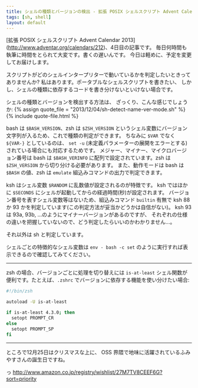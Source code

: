 ```yaml
---
title: シェルの種類とバージョンの検出 - 拡張 POSIX シェルスクリプト Advent Calendar 2013
tags: [sh, shell]
layout: default
---
```


[拡張 POSIX シェルスクリプト Advent Calendar 2013]
(http://www.adventar.org/calendars/212)、4日目の記事です。
毎日何時間も執筆に時間をとられて大変です。書くの遅いんです。
今日は軽めに、予定を変更してお届けします。

スクリプトがどのシェルインタープリターで動いているかを判定したいときってありませんか?
私はあります。ポータブルなシェルスクリプトを書きたい、
しかし、シェルの種類に依存するコードを書き分けないといけない場合です。

シェルの種類とバージョンを検出する方法は、
ざっくり、こんな感じでしょうか: {% assign quote_file = "2013/12/04/sh-detect-name-ver-mode.sh" %}
{% include quote-file.html %}

bash は `$BASH_VERSION`、zsh は `$ZSH_VERSION`
というシェル変数にバージョン文字列が入るため、これで種類の判定ができます。
ちなみに `$VAR` でなく `${VAR-}` としているのは、
`set -u` (未定義パラメーターの展開をエラーとする)
されている場合にも対応するためです。
メジャー、マイナー、マイクロバージョン番号は bash は `$BASH_VERINFO`
に配列で設定されています。zsh は `$ZSH_VERSION` から切り分ける必要があります。
また、動作モードは bash は `$BASH` の値、zsh は `emulate`
組込みコマンドの出力で判定できます。

ksh はシェル変数 `$RANDOM` に乱数値が設定されるのが特徴です。
ksh ではほかに `$SECONDS` にシェルが起動してからの経過時間(秒)が設定されます。
バージョン番号を表すシェル変数等はないため、組込みコマンド `builtin`
有無で ksh 88 か 93 かを判定しています(この判定方法が妥当かどうかは自信がない)。
ksh 93 は 93a, 93b, …のようにマイナーバージョンがあるのですが、
それぞれの仕様の違いを把握していないので、どう判定したらいいのかわかりません…。

それ以外は sh と判定しています。

シェルごとの特徴的なシェル変数は `env - bash -c set`
のように実行すれば表示できるので確認してみてください。

* * *

zsh の場合、バージョンごとに処理を切り替えには `is-at-least`
シェル関数が便利です。たとえば、`.zshrc`
でバージョンに依存する機能を使い分けたい場合:

``` sh
#!/bin/zsh

autoload -U is-at-least

if is-at-least 4.3.0; then
  setopt PROMPT_CR
else
  setopt PROMPT_SP
fi
```

* * *

ところで12月25日はクリスマスな上に、
OSS 界隈で地味に活躍されているふみやすさんの誕生日ですね。

っ http://www.amazon.co.jp/registry/wishlist/27M7TV8CEEF6G?sort=priority
